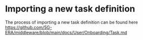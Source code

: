 # Importing a new task definition 

The process of importing a new task definition can be found here https://github.com/5G-ERA/middleware/blob/main/docs/User/Onboarding/Task.md

